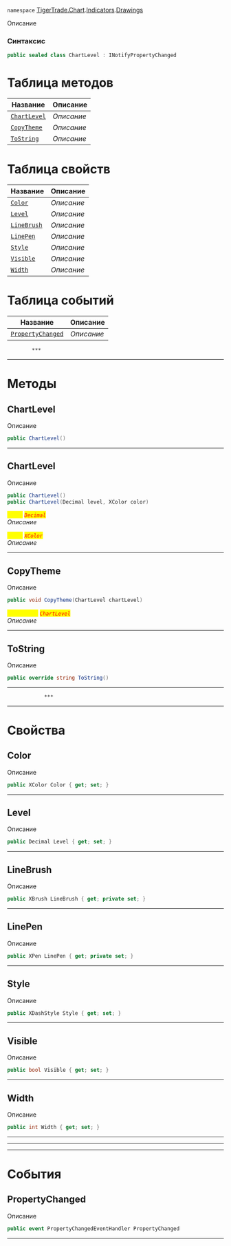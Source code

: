 
`namespace` [TigerTrade.Chart](../../../TigerTrade.Chart.md).[Indicators](../../../TigerTrade.Chart/Indicators.md).[Drawings](../../../TigerTrade.Chart/Indicators/Drawings.md)


Описание

### Синтаксис
```csharp
public sealed class ChartLevel : INotifyPropertyChanged
```


# Таблица методов
| Название | Описание |
| --- | --- |
| [`ChartLevel`](./ChartLevel.cs/Методы/ChartLevel.md) | *Описание* |
| [`CopyTheme`](./ChartLevel.cs/Методы/CopyTheme.md) | *Описание* |
| [`ToString`](./ChartLevel.cs/Методы/ToString.md) | *Описание* |

# Таблица свойств
| Название | Описание |
| --- | --- |
| [`Color`](./ChartLevel.cs/Свойства/Color.md) | *Описание* |
| [`Level`](./ChartLevel.cs/Свойства/Level.md) | *Описание* |
| [`LineBrush`](./ChartLevel.cs/Свойства/LineBrush.md) | *Описание* |
| [`LinePen`](./ChartLevel.cs/Свойства/LinePen.md) | *Описание* |
| [`Style`](./ChartLevel.cs/Свойства/Style.md) | *Описание* |
| [`Visible`](./ChartLevel.cs/Свойства/Visible.md) | *Описание* |
| [`Width`](./ChartLevel.cs/Свойства/Width.md) | *Описание* |

# Таблица событий
| Название | Описание |
| --- | --- |
| [`PropertyChanged`](./ChartLevel.cs/События/PropertyChanged.md) | *Описание* |




            ***
  ***
  # Методы

## ChartLevel
Описание

```csharp
public ChartLevel()
```

***                

## ChartLevel
Описание

```csharp
public ChartLevel()
public ChartLevel(Decimal level, XColor color)
```

<mark style="color:yellow;">`level`</mark> <mark style="color:red;">*`Decimal`*</mark>  
 *Описание*  

<mark style="color:yellow;">`color`</mark> <mark style="color:red;">*`XColor`*</mark>  
 *Описание*  


***                

## CopyTheme
Описание

```csharp
public void CopyTheme(ChartLevel chartLevel)
```
<mark style="color:yellow;">`chartLevel`</mark> <mark style="color:red;">*`ChartLevel`*</mark>  
 *Описание*  


***                

## ToString
Описание

```csharp
public override string ToString()
```

***                
                ***
  ***
  # Свойства

## Color
Описание

```csharp
public XColor Color { get; set; }
```
***

## Level
Описание

```csharp
public Decimal Level { get; set; }
```
***

## LineBrush
Описание

```csharp
public XBrush LineBrush { get; private set; }
```
***

## LinePen
Описание

```csharp
public XPen LinePen { get; private set; }
```
***

## Style
Описание

```csharp
public XDashStyle Style { get; set; }
```
***

## Visible
Описание

```csharp
public bool Visible { get; set; }
```
***

## Width
Описание

```csharp
public int Width { get; set; }
```
***
***
  ***
  # События

## PropertyChanged
Описание

```csharp
public event PropertyChangedEventHandler PropertyChanged
```
***

